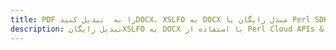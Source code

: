---title: PDF را به  تبدیل کنیدDOCX، XSLFO به DOCX مبدل رایگان یا Perl SDKdescription: تبدیل رایگانXSLFO به DOCX با استفاده از Perl Cloud APIs & SDK همچنین اسناد PDF را در Cloud ایجاد، ویرایش و رندر کنید.---